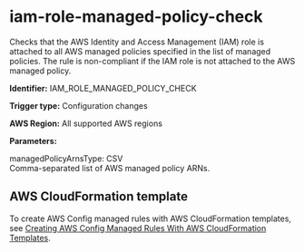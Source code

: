 # iam\-role\-managed\-policy\-check<a name="iam-role-managed-policy-check"></a>

Checks that the AWS Identity and Access Management \(IAM\) role is attached to all AWS managed policies specified in the list of managed policies\. The rule is non\-compliant if the IAM role is not attached to the AWS managed policy\. 

**Identifier:** IAM\_ROLE\_MANAGED\_POLICY\_CHECK

**Trigger type:** Configuration changes

**AWS Region:** All supported AWS regions

**Parameters:**

managedPolicyArnsType: CSV  
Comma\-separated list of AWS managed policy ARNs\.

## AWS CloudFormation template<a name="w29aac11c33c17b7d215c15"></a>

To create AWS Config managed rules with AWS CloudFormation templates, see [Creating AWS Config Managed Rules With AWS CloudFormation Templates](aws-config-managed-rules-cloudformation-templates.md)\.